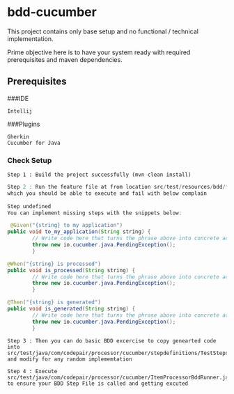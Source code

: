 # bdd-cucumber
This project contains only base setup and no functional / technical implementation.

Prime objective here is to have your system ready with required prerequisites and 
maven dependencies.

## Prerequisites

###IDE

    Intellij

###Plugins 
    
    Gherkin
    Cucumber for Java 

### Check Setup

    Step 1 : Build the project successfully (mvn clean install)
    

```java
Step 2 : Run the feature file at from location src/test/resources/bdd/features/test.feature 
which you should be able to execute and fail with below complain
        
Step undefined
You can implement missing steps with the snippets below:

 @Given("{string} to my application")
public void to_my_application(String string) {
        // Write code here that turns the phrase above into concrete actions
        throw new io.cucumber.java.PendingException();
        }

@When("{string} is processed")
public void is_processed(String string) {
        // Write code here that turns the phrase above into concrete actions
        throw new io.cucumber.java.PendingException();
        }

@Then("{string} is generated")
public void is_generated(String string) {
        // Write code here that turns the phrase above into concrete actions
        throw new io.cucumber.java.PendingException();
        }

```

    Step 3 : Then you can do basic BDD excercise to copy genearted code
    into src/test/java/com/codepair/processor/cucumber/stepdefinitions/TestSteps.java
    and modify for any random implememtation 

    Step 4 : Execute src/test/java/com/codepair/processor/cucumber/ItemProcessorBddRunner.java
    to ensure your BDD Step File is called and getting excuted